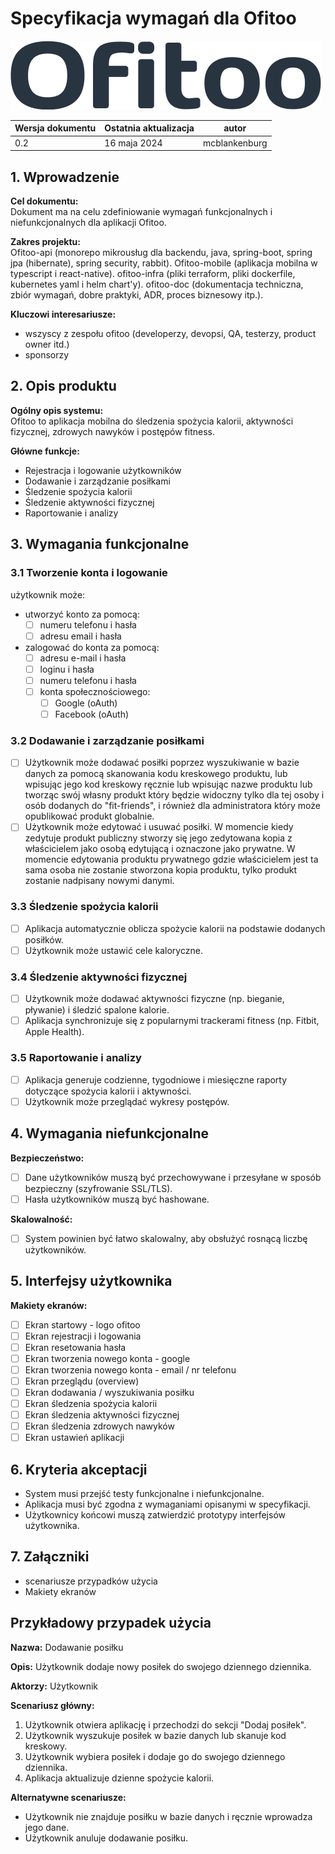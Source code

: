# Specyfikacja wymagań dla Ofitoo

![img.png](ofitoo-logo.png)


| **Wersja dokumentu** | **Ostatnia aktualizacja** | **autor**     |
|----------------------|---------------------------|---------------|
| 0.2                  | 16 maja 2024              | mcblankenburg |

## 1. Wprowadzenie

**Cel dokumentu:**  
Dokument ma na celu zdefiniowanie wymagań funkcjonalnych i niefunkcjonalnych dla aplikacji Ofitoo.

**Zakres projektu:**  
Ofitoo-api (monorepo mikrousług dla backendu, java, spring-boot, spring jpa (hibernate), spring security, rabbit).
Ofitoo-mobile (aplikacja mobilna w typescript i react-native).
ofitoo-infra (pliki terraform, pliki dockerfile, kubernetes yaml i helm chart'y).
ofitoo-doc (dokumentacja techniczna, zbiór wymagań, dobre praktyki, ADR, proces biznesowy itp.).

**Kluczowi interesariusze:**
- wszyscy z zespołu ofitoo (developerzy, devopsi, QA, testerzy, product owner itd.)
- sponsorzy

## 2. Opis produktu

**Ogólny opis systemu:**  
Ofitoo to aplikacja mobilna do śledzenia spożycia kalorii, aktywności fizycznej, zdrowych nawyków i postępów fitness.

**Główne funkcje:**
- Rejestracja i logowanie użytkowników
- Dodawanie i zarządzanie posiłkami
- Śledzenie spożycia kalorii
- Śledzenie aktywności fizycznej
- Raportowanie i analizy

## 3. Wymagania funkcjonalne

### 3.1 Tworzenie konta i logowanie
użytkownik może:
- utworzyć konto za pomocą:
  - [ ] numeru telefonu i hasła
  - [ ] adresu email i hasła
- zalogować do konta za pomocą:
  - [ ] adresu e-mail i hasła
  - [ ] loginu i hasła
  - [ ] numeru telefonu i hasła
  - [ ] konta społecznościowego:
    - [ ] Google (oAuth)
    - [ ] Facebook (oAuth)

### 3.2 Dodawanie i zarządzanie posiłkami
- [ ] Użytkownik może dodawać posiłki poprzez wyszukiwanie w bazie danych za pomocą skanowania kodu kreskowego produktu,
    lub wpisując jego kod kreskowy ręcznie lub wpisując nazwe produktu lub tworząc swój własny produkt który będzie widoczny
tylko dla tej osoby i osób dodanych do "fit-friends", i również dla administratora który może opublikować produkt globalnie.
- [ ] Użytkownik może edytować i usuwać posiłki. W momencie kiedy zedytuje produkt publiczny stworzy się jego zedytowana kopia
z właścicielem jako osobą edytującą i oznaczone jako prywatne. W momencie edytowania produktu prywatnego gdzie właścicielem
jest ta sama osoba nie zostanie stworzona kopia produktu, tylko produkt zostanie nadpisany nowymi danymi.

### 3.3 Śledzenie spożycia kalorii
- [ ] Aplikacja automatycznie oblicza spożycie kalorii na podstawie dodanych posiłków.
- [ ] Użytkownik może ustawić cele kaloryczne.

### 3.4 Śledzenie aktywności fizycznej
- [ ] Użytkownik może dodawać aktywności fizyczne (np. bieganie, pływanie) i śledzić spalone kalorie.
- [ ] Aplikacja synchronizuje się z popularnymi trackerami fitness (np. Fitbit, Apple Health).

### 3.5 Raportowanie i analizy
- [ ] Aplikacja generuje codzienne, tygodniowe i miesięczne raporty dotyczące spożycia kalorii i aktywności.
- [ ] Użytkownik może przeglądać wykresy postępów.

## 4. Wymagania niefunkcjonalne

**Bezpieczeństwo:**
- [ ] Dane użytkowników muszą być przechowywane i przesyłane w sposób bezpieczny (szyfrowanie SSL/TLS).
- [ ] Hasła użytkowników muszą być hashowane.

**Skalowalność:**
- [ ] System powinien być łatwo skalowalny, aby obsłużyć rosnącą liczbę użytkowników.

## 5. Interfejsy użytkownika

**Makiety ekranów:**
- [ ] Ekran startowy - logo ofitoo
- [ ] Ekran rejestracji i logowania
- [ ] Ekran resetowania hasła
- [ ] Ekran tworzenia nowego konta - google
- [ ] Ekran tworzenia nowego konta - email / nr telefonu
- [ ] Ekran przeglądu (overview)
- [ ] Ekran dodawania / wyszukiwania posiłku
- [ ] Ekran śledzenia spożycia kalorii
- [ ] Ekran śledzenia aktywności fizycznej
- [ ] Ekran śledzenia zdrowych nawyków
- [ ] Ekran ustawień aplikacji

## 6. Kryteria akceptacji
- System musi przejść testy funkcjonalne i niefunkcjonalne.
- Aplikacja musi być zgodna z wymaganiami opisanymi w specyfikacji.
- Użytkownicy końcowi muszą zatwierdzić prototypy interfejsów użytkownika.

## 7. Załączniki
- scenariusze przypadków użycia
- Makiety ekranów

## Przykładowy przypadek użycia

**Nazwa:** Dodawanie posiłku

**Opis:** Użytkownik dodaje nowy posiłek do swojego dziennego dziennika.

**Aktorzy:** Użytkownik

**Scenariusz główny:**
1. Użytkownik otwiera aplikację i przechodzi do sekcji "Dodaj posiłek".
2. Użytkownik wyszukuje posiłek w bazie danych lub skanuje kod kreskowy.
3. Użytkownik wybiera posiłek i dodaje go do swojego dziennego dziennika.
4. Aplikacja aktualizuje dzienne spożycie kalorii.

**Alternatywne scenariusze:**
- Użytkownik nie znajduje posiłku w bazie danych i ręcznie wprowadza jego dane.
- Użytkownik anuluje dodawanie posiłku.